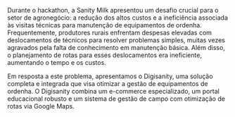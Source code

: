 Durante o hackathon, a Sanity Milk apresentou um desafio crucial para o setor de agronegócio: a redução dos altos custos e a ineficiência associada às visitas técnicas para manutenção de equipamentos de ordenha. Frequentemente, produtores rurais enfrentam despesas elevadas com deslocamentos de técnicos para resolver problemas simples, muitas vezes agravados pela falta de conhecimento em manutenção básica. Além disso, o planejamento de rotas para esses deslocamentos era ineficiente, aumentando o tempo e os custos.

Em resposta a este problema, apresentamos o Digisanity, uma solução completa e integrada que visa otimizar a gestão de equipamentos de ordenha. O Digisanity combina um e-commerce especializado, um portal educacional robusto e um sistema de gestão de campo com otimização de rotas via Google Maps.
